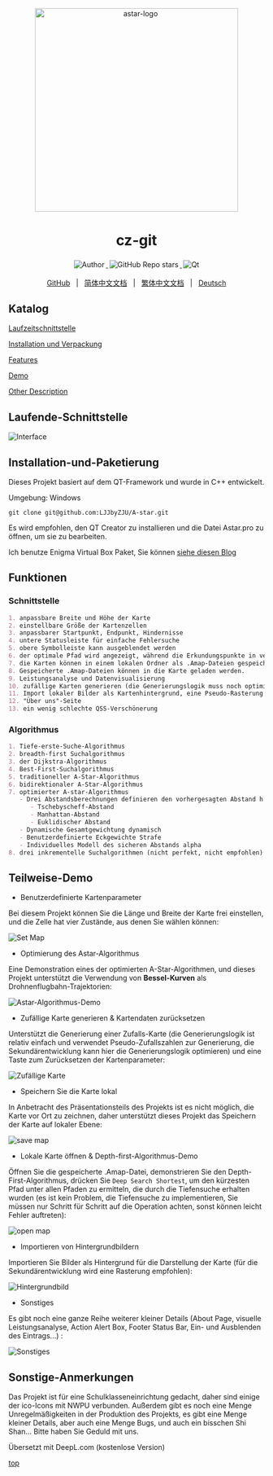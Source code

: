 <p align="center">
    <a target="_blank" href="https://github.com/LJJbyZJU/Astar">
        <img src="https://user-images.githubusercontent.com/40693636/154064210-964aeaa0-d9dc-4cea-9e52-2ffc3789611b.png" alt="astar-logo" width="400" data-width="400" data-height="400">
    </a>
</p>

<h1 align="center">cz-git</h1>

<p align="center">
    <a target="_blank" href="https://github.com/LJJbyZJU">
      <img style="display:inline-block;margin:0.2em;" alt="Author" src="https://img.shields.io/badge/Author-Junjie Li-blue.svg?logo=autoit&style=flat">
    </a>
    <a target="_blank" href="https://github.com/LJJbyZJU/Astar">
      <img style="display:inline-block;margin:0.2em;" alt="GitHub Repo stars" src="https://img.shields.io/github/stars/LJJbyZJU/Astar?style=social">
    </a>
    <a target="_blank" href="https://github.com/LJJbyZJU/Astar">
      <img style="display:inline-block;margin:0.2em;" alt="Qt" src="https://img.shields.io/badge/Framework-Qt-green.svg?logo=Qt&style=flat">
    </a>
</p>

<p align="center">
    <a href="https://github.com/LJJbyZJU/Astar">GitHub</a>
    &nbsp; | &nbsp;
    <a href="https://github.com/LJJbyZJU/Astar/blob/main/README/README.zh_CN.md">简体中文文档</a>
    &nbsp; | &nbsp;
    <a href="https://github.com/LJJbyZJU/Astar/blob/main/README/README.zh_TW.md">繁体中文文档</a>
    &nbsp; | &nbsp;
    <a href="https://github.com/LJJbyZJU/Astar/blob/main/README/README.de_DE.md">Deutsch</a>
</p>

## Katalog

[Laufzeitschnittstelle](#Laufende-Schnittstelle)

[Installation und Verpackung](#Installation-und-Paketierung)

[Features](#Funktionen)

[Demo](#Teilweise-Demo)

[Other Description](#Sonstige-Anmerkungen)

## Laufende-Schnittstelle

![Interface](./RDME_IMG/界面.jpg)

## Installation-und-Paketierung

Dieses Projekt basiert auf dem QT-Framework und wurde in C++ entwickelt.

Umgebung: Windows

```
git clone git@github.com:LJJbyZJU/A-star.git
```

Es wird empfohlen, den QT Creator zu installieren und die Datei Astar.pro zu öffnen, um sie zu bearbeiten.

Ich benutze Enigma Virtual Box Paket, Sie können [siehe diesen Blog](https://blog.csdn.net/qq_40994692/article/details/113880198)

## Funktionen

### Schnittstelle

```markdown
1. anpassbare Breite und Höhe der Karte
2. einstellbare Größe der Kartenzellen
3. anpassbarer Startpunkt, Endpunkt, Hindernisse
4. untere Statusleiste für einfache Fehlersuche
5. obere Symbolleiste kann ausgeblendet werden
6. der optimale Pfad wird angezeigt, während die Erkundungspunkte in verschiedenen Farben auf der Karte dargestellt werden.
7. die Karten können in einem lokalen Ordner als .Amap-Dateien gespeichert werden.
8. Gespeicherte .Amap-Dateien können in die Karte geladen werden.
9. Leistungsanalyse und Datenvisualisierung
10. zufällige Karten generieren (die Generierungslogik muss noch optimiert werden, es ist noch nicht möglich, sicherzustellen, dass die generierten Karten immer machbare Pfade haben).
11. Import lokaler Bilder als Kartenhintergrund, eine Pseudo-Rasterung
12. "Über uns"-Seite
13. ein wenig schlechte QSS-Verschönerung
```

### Algorithmus

```markdown
1. Tiefe-erste-Suche-Algorithmus
2. breadth-first Suchalgorithmus
3. der Dijkstra-Algorithmus
4. Best-First-Suchalgorithmus
5. traditioneller A-Star-Algorithmus
6. bidirektionaler A-Star-Algorithmus
7. optimierter A-star-Algorithmus
   - Drei Abstandsberechnungen definieren den vorhergesagten Abstand h
      - Tschebyscheff-Abstand
      - Manhattan-Abstand
      - Euklidischer Abstand
   - Dynamische Gesamtgewichtung dynamisch
   - Benutzerdefinierte Eckgewichte Strafe
   - Individuelles Modell des sicheren Abstands alpha
8. drei inkrementelle Suchalgorithmen (nicht perfekt, nicht empfohlen)
```

## Teilweise-Demo

- Benutzerdefinierte Kartenparameter

Bei diesem Projekt können Sie die Länge und Breite der Karte frei einstellen, und die Zelle hat vier Zustände, aus denen Sie wählen können:

![Set Map](./RDME_IMG/Astar_gif/设置地图.gif)

- Optimierung des Astar-Algorithmus

Eine Demonstration eines der optimierten A-Star-Algorithmen, und dieses Projekt unterstützt die Verwendung von **Bessel-Kurven** als Drohnenflugbahn-Trajektorien:

![Astar-Algorithmus-Demo](./RDME_IMG/Astar_gif/A星&贝塞尔.gif)

- Zufällige Karte generieren & Kartendaten zurücksetzen

Unterstützt die Generierung einer Zufalls-Karte (die Generierungslogik ist relativ einfach und verwendet Pseudo-Zufallszahlen zur Generierung, die Sekundärentwicklung kann hier die Generierungslogik optimieren) und eine Taste zum Zurücksetzen der Kartenparameter:

![Zufällige Karte](./RDME_IMG/Astar_gif/随机地图.gif)

- Speichern Sie die Karte lokal

In Anbetracht des Präsentationsteils des Projekts ist es nicht möglich, die Karte vor Ort zu zeichnen, daher unterstützt dieses Projekt das Speichern der Karte auf lokaler Ebene:

![save map](./RDME_IMG/Astar_gif/保存地图.gif)

- Lokale Karte öffnen & Depth-first-Algorithmus-Demo

Öffnen Sie die gespeicherte .Amap-Datei, demonstrieren Sie den Depth-First-Algorithmus, drücken Sie `Deep Search Shortest`, um den kürzesten Pfad unter allen Pfaden zu ermitteln, die durch die Tiefensuche erhalten wurden (es ist kein Problem, die Tiefensuche zu implementieren, Sie müssen nur Schritt für Schritt auf die Operation achten, sonst können leicht Fehler auftreten):

![open map](./RDME_IMG/Astar_gif/深搜.gif)

- Importieren von Hintergrundbildern

Importieren Sie Bilder als Hintergrund für die Darstellung der Karte (für die Sekundärentwicklung wird eine Rasterung empfohlen):

![Hintergrundbild](./RDME_IMG/Astar_gif/打开&清除背景.gif)

- Sonstiges

Es gibt noch eine ganze Reihe weiterer kleiner Details (About Page, visuelle Leistungsanalyse, Action Alert Box, Footer Status Bar, Ein- und Ausblenden des Eintrags...) :

![Sonstiges](./RDME_IMG/Astar_gif/其他.gif)

## Sonstige-Anmerkungen

Das Projekt ist für eine Schulklasseneinrichtung gedacht, daher sind einige der ico-Icons mit NWPU verbunden. Außerdem gibt es noch eine Menge Unregelmäßigkeiten in der Produktion des Projekts, es gibt eine Menge kleiner Details, aber auch eine Menge Bugs, und auch ein bisschen Shi Shan... Bitte haben Sie Geduld mit uns.

Übersetzt mit DeepL.com (kostenlose Version)

[top](#A-stern)
